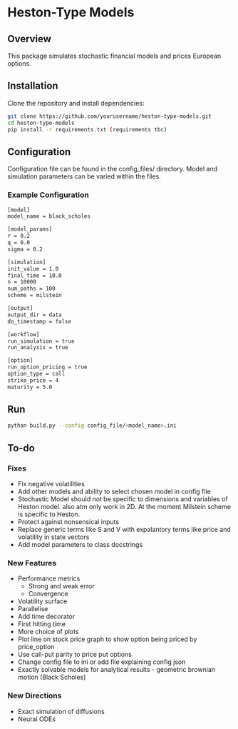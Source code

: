 # Heston-Type Models

## Overview
This package simulates stochastic financial models and prices European options. 

## Installation
Clone the repository and install dependencies:
```bash
git clone https://github.com/yourusername/heston-type-models.git
cd heston-type-models
pip install -r requirements.txt (requirements tbc)
```

## Configuration 
Configuration file can be found in the config_files/ directory. Model and 
simulation parameters can be varied within the files.
### Example Configuration
```bash
[model]
model_name = black_scholes 

[model_params]
r = 0.2
q = 0.0
sigma = 0.2

[simulation]
init_value = 1.0
final_time = 10.0 
n = 10000
num_paths = 100
scheme = milstein

[output]
output_dir = data
do_timestamp = false

[workflow]
run_simulation = true
run_analysis = true

[option]
run_option_pricing = true
option_type = call
strike_price = 4
maturity = 5.0
```
## Run
```bash
python build.py --config config_file/<model_name>.ini
```

## To-do
### Fixes
- Fix negative volatilities
- Add other models and ability to select chosen model in config file
- Stochastic Model should not be specific to dimensions and variables of Heston model. also atm only work in 2D. At the moment Milstein scheme is specific to Heston.
- Protect against nonsensical inputs
- Replace generic terms like S and V with expalantory terms like price and volatility in state vectors
- Add model parameters to class docstrings

### New Features
- Performance metrics
   - Strong and weak error
   - Convergence
- Volatility surface
- Parallelise
- Add time decorator
- First hitting time
- More choice of plots
- Plot line on stock price graph to show option being priced by price_option
- Use call-put parity to price put options
- Change config file to ini or add file explaining config json
- Exactly solvable models for analytical results - geometric brownian motion (Black Scholes)

### New Directions
- Exact simulation of diffusions
- Neural ODEs

